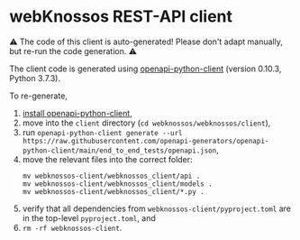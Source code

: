 # webKnossos REST-API client

:warning: The code of this client is auto-generated! Please don't adapt manually, but re-run the code generation. :warning:

The client code is generated using [openapi-python-client](https://github.com/openapi-generators/openapi-python-client) (version 0.10.3, Python 3.7.3).

To re-generate,
1. [install openapi-python-client](https://github.com/openapi-generators/openapi-python-client#installation),
2. move into the `client` directory (`cd webknossos/webknossos/client`),
3. run `openapi-python-client generate --url https://raw.githubusercontent.com/openapi-generators/openapi-python-client/main/end_to_end_tests/openapi.json`,
4. move the relevant files into the correct folder:
   ```
   mv webknossos-client/webknossos_client/api .
   mv webknossos-client/webknossos_client/models .
   mv webknossos-client/webknossos_client/*.py .
   ```
5. verify that all dependencies from `webknossos-client/pyproject.toml` are in the top-level `pyproject.toml`, and
6. `rm -rf webknossos-client`.
